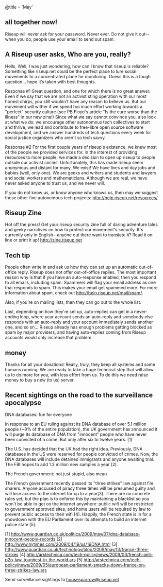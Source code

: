 @title = 'May'

## all together now!

Riseup will never ask for your password. Never ever. Do not give it
out--when you do, people use your email to send out spam.


## A Riseup user asks, Who are you, really?

Hello,
Well, I was just wondering, how can I know that riseup is reliable?
Something like riseup.net could be the perfect place to lure social
movements to a concentrated place for monitoring. Guess this is a tough
question... hope it’s taken with best thoughts.

Response #1
Great question, and one for which there is no great answer.  Even if we
say that we are not an activist sting operation with our most honest
chirps, you still wouldn't have any reason to believe us.  But our
movement will wither if we spend too much effort working towards a
"perfect" security culture (see PB Floyd's article "Is the cure worse
than the illness" in our new zine!) Since what we say cannot convince
you, also look at what we do: we encourage other autonomous tech
collectives to start and thrive, we lead and contribute to free-libre
open source software development, and we answer hundreds of tech
questions every week for social justice organizers who aren't so tech savvy.

Response #2
For the first couple years of riseup's existence, we knew most of the
people we provided services for. In the interest of providing resources
to more people, we made a decision to open up riseup to people outside
our activist circles. Unfortunately, this has made riseup seem anonymous
and distant for many. We exist! We have lives and day jobs and babies
(well, only one). We are geeks and writers and students and lawyers and
social workers and mathematicians. Although we are real, we have never
asked anyone to trust us, and we never will.

If you do not know us, or know anyone who knows us, then may we suggest
these other fine autonomous tech projects: http://help.riseup.net/resources/


## Riseup Zine

Hot off the press! Get your riseup security zine full of daring
adventure tales and geeky narratives on how to protect our movement's
security. It's currently only in English--anyone out there want to
translate it? Read it on line or print it up! http://zine.riseup.net


## Tech tip

People often write in and ask us how they can set up an automatic
out-of-office reply. Riseup does not offer out-of-office replies. The
most important reason why is that if you have an auto-response enabled,
then you respond to all emails, including spam. Spammers will flag your
email address as one that responds to spam. This makes your email get
spammed more. For more information about spam, check out
http://help.riseup.net/mail/spam/.

Also, if you're on mailing lists, then they can go out to the whole list.

Last, depending on how they're set up, auto-replies can get in a
never-ending loop, where your account sends an auto-reply and somebody
else responds with an auto-reply and your account immediately sends
another one, and so on... Riseup already has enough problems getting
blocked as spam by major providers, and having auto-replies coming from
Riseup accounts would only increase that problem.


## money

Thanks for all your donations! Really, truly, they keep all systems and
some humans running. We are ready to take a huge technical step that
will allow us to do more for you, with less effort from us. To do this
we need raise money to buy a new (to us) server.


## Recent sightings on the road to the surveillance apocalypse

DNA databases: fun for everyone

In response to an EU ruling against its DNA database of over 5.1 million
people (~8% of the entire population), the UK government has announced
it will purge its database of DNA from "innocent" people who have never
been convicted of a crime. But only after six to twelve years. [1]

The U.S. has decided that the UK had the right idea. Previously, DNA
databases in the US were reserved for people convicted of crimes. Now,
the DNA databases will include detained immigrants and anyone awaiting
trial. The FBI hopes to add 1.2 million new samples a year [2].

The French government: not just stupid, also mean

The French government recently passed its "three strikes" law against
file sharers. Anyone accused of piracy three times will be presumed
guilty and will lose access to the internet for up to a year[3]. There
are no concrete rules yet, but the plan is to enforce this by
maintaining a blacklist so you won't be able to get on the internet
anywhere: public wifi will be restricted to government approved sites,
and home users will be required by law to prevent public access to their
wifi [4]. Happily, the French state is in for a showdown with the EU
Parliament over its attempts to build an internet police state [5].

[1]
http://www.guardian.co.uk/politics/2009/may/07/dna-database-innocent-people-records
[2] http://www.nytimes.com/2009/04/19/us/19DNA.html
[3]
http://www.guardian.co.uk/technology/blog/2009/may/13/france-three-strikes
[4]
http://arstechnica.com/tech-policy/news/2009/03/french-anti-p2p-law-toughest-in-the-world.ars
[5]
http://arstechnica.com/tech-policy/news/2009/05/european-parliament-smacks-down-france-on-three-strikes-law.ars

Send surveillance sightings to housesparrow@riseup.net
